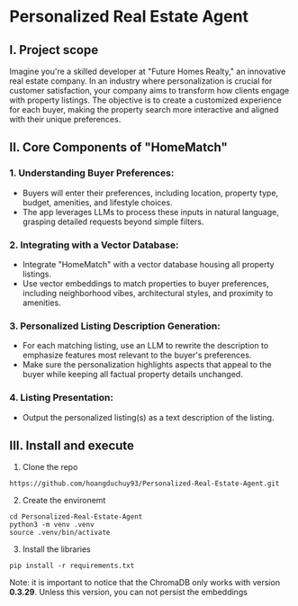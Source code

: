 # Personalized Real Estate Agent

## I. Project scope
Imagine you're a skilled developer at "Future Homes Realty," an innovative real estate company. In an industry where personalization is crucial for customer satisfaction, your company aims to transform how clients engage with property listings. The objective is to create a customized experience for each buyer, making the property search more interactive and aligned with their unique preferences.

## II. Core Components of "HomeMatch"
### 1. Understanding Buyer Preferences:
- Buyers will enter their preferences, including location, property type, budget, amenities, and lifestyle choices.
- The app leverages LLMs to process these inputs in natural language, grasping detailed requests beyond simple filters.

### 2. Integrating with a Vector Database:
- Integrate "HomeMatch" with a vector database housing all property listings.
- Use vector embeddings to match properties to buyer preferences, including neighborhood vibes, architectural styles, and proximity to amenities.

### 3. Personalized Listing Description Generation:
- For each matching listing, use an LLM to rewrite the description to emphasize features most relevant to the buyer's preferences.
- Make sure the personalization highlights aspects that appeal to the buyer while keeping all factual property details unchanged.

### 4. Listing Presentation:
- Output the personalized listing(s) as a text description of the listing.

## III. Install and execute
1. Clone the repo
```
https://github.com/hoangduchuy93/Personalized-Real-Estate-Agent.git
```

2. Create the environemt
```
cd Personalized-Real-Estate-Agent
python3 -m venv .venv
source .venv/bin/activate
```

3. Install the libraries
```
pip install -r requirements.txt
```

Note: it is important to notice that the ChromaDB only works with version **0.3.29**. Unless this version, you can not persist the embeddings
